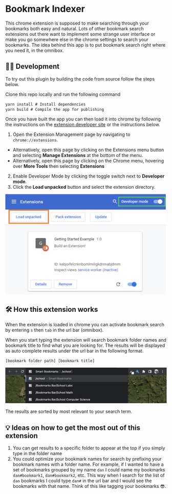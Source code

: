 # Bookmark Indexer
This chrome extension is supposed to make searching through your bookmarks both easy and natural. Lots of other bookmark search extensions out there want to implement some strange user interface or make you go somewhere else in the chrome settings to search your bookmarks. The idea behind this app is to put bookmark search right where you need it, in the omnibox.

## 🧑‍💻 Development
To try out this plugin by building the code from source follow the steps below.

Clone this repo locally and run the following command

```shell
yarn install # Install dependencies
yarn build # Compile the app for publishing
```

Once you have built the app you can then load it into chrome by following the instructions on the [extension developer site](https://developer.chrome.com/docs/extensions/mv3/getstarted/#unpacked) or the instructions below.

1. Open the Extension Management page by navigating to `chrome://extensions`.
  - Alternatively, open this page by clicking on the Extensions menu button and selecting **Manage Extensions** at the bottom of the menu.
  - Alternatively, open this page by clicking on the Chrome menu, hovering over **More Tools** then selecting **Extensions**
2. Enable Developer Mode by clicking the toggle switch next to **Developer mode**.
3. Click the **Load unpacked** button and select the extension directory.

![load unpacked extension](/assets/loadExtension.png)

## 🛠 How this extension works 
When the extension is loaded in chrome you can activate bookmark search by entering `s` then `tab` in the url bar (omnibox).

When you start typing the extension will search bookmark folder names and bookmark title to find what you are looking for. The results will be displayed as auto complete results under the url bar in the following format.

```shell
[bookmark folder path] [bookmark title]
```

![search example](/assets/search-example.png)

The results are sorted by most relevant to your search term.

## 💡 Ideas on how to get the most out of this extension

1. You can get results to a specific folder to appear at the top if you simply type in the folder name
2. You could optimize your bookmark names for search by prefixing your bookmark names with a folder name. For example, if I wanted to have a set of bookmarks grouped by my name `dan` I could name my bookmarks `dan#bookmark1`, `dan#bookmark2`, etc. This way when I search for the list of `dan` bookmarks I could type `dan#` in the url bar and I would see the bookmarks with that name. Think of this like tagging your bookmarks 😎.
